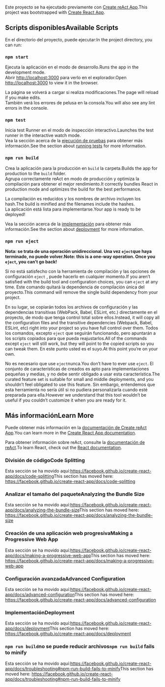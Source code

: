 <span data-ttu-id="824f6-101">Este proyecto se ha ejecutado previamente con [Create reAct App](https://github.com/facebook/create-react-app).</span><span class="sxs-lookup"><span data-stu-id="824f6-101">This project was bootstrapped with [Create React App](https://github.com/facebook/create-react-app).</span></span>

## <a name="available-scripts"></a><span data-ttu-id="824f6-102">Scripts disponibles</span><span class="sxs-lookup"><span data-stu-id="824f6-102">Available Scripts</span></span>

<span data-ttu-id="824f6-103">En el directorio del proyecto, puede ejecutar:</span><span class="sxs-lookup"><span data-stu-id="824f6-103">In the project directory, you can run:</span></span>

### `npm start`

<span data-ttu-id="824f6-104">Ejecuta la aplicación en el modo de desarrollo.</span><span class="sxs-lookup"><span data-stu-id="824f6-104">Runs the app in the development mode.</span></span><br />
<span data-ttu-id="824f6-105">Abrir [http://localhost:3000](http://localhost:3000) para verlo en el explorador.</span><span class="sxs-lookup"><span data-stu-id="824f6-105">Open [http://localhost:3000](http://localhost:3000) to view it in the browser.</span></span>

<span data-ttu-id="824f6-106">La página se volverá a cargar si realiza modificaciones.</span><span class="sxs-lookup"><span data-stu-id="824f6-106">The page will reload if you make edits.</span></span><br />
<span data-ttu-id="824f6-107">También verá los errores de pelusa en la consola.</span><span class="sxs-lookup"><span data-stu-id="824f6-107">You will also see any lint errors in the console.</span></span>

### `npm test`

<span data-ttu-id="824f6-108">Inicia test Runner en el modo de inspección interactivo.</span><span class="sxs-lookup"><span data-stu-id="824f6-108">Launches the test runner in the interactive watch mode.</span></span><br />
<span data-ttu-id="824f6-109">Vea la sección acerca de la [ejecución de pruebas](https://facebook.github.io/create-react-app/docs/running-tests) para obtener más información.</span><span class="sxs-lookup"><span data-stu-id="824f6-109">See the section about [running tests](https://facebook.github.io/create-react-app/docs/running-tests) for more information.</span></span>

### `npm run build`

<span data-ttu-id="824f6-110">Crea la aplicación para la producción en `build` la carpeta.</span><span class="sxs-lookup"><span data-stu-id="824f6-110">Builds the app for production to the `build` folder.</span></span><br />
<span data-ttu-id="824f6-111">Agrupa correctamente reAct en modo de producción y optimiza la compilación para obtener el mejor rendimiento.</span><span class="sxs-lookup"><span data-stu-id="824f6-111">It correctly bundles React in production mode and optimizes the build for the best performance.</span></span>

<span data-ttu-id="824f6-112">La compilación es reducidos y los nombres de archivo incluyen los hash.</span><span class="sxs-lookup"><span data-stu-id="824f6-112">The build is minified and the filenames include the hashes.</span></span><br />
<span data-ttu-id="824f6-113">La aplicación está lista para implementarse.</span><span class="sxs-lookup"><span data-stu-id="824f6-113">Your app is ready to be deployed!</span></span>

<span data-ttu-id="824f6-114">Vea la sección acerca de la [implementación](https://facebook.github.io/create-react-app/docs/deployment) para obtener más información.</span><span class="sxs-lookup"><span data-stu-id="824f6-114">See the section about [deployment](https://facebook.github.io/create-react-app/docs/deployment) for more information.</span></span>

### `npm run eject`

<span data-ttu-id="824f6-115">**Nota: se trata de una operación unidireccional. Una vez `eject`que haya terminado, no puede volver.**</span><span class="sxs-lookup"><span data-stu-id="824f6-115">**Note: this is a one-way operation. Once you `eject`, you can’t go back!**</span></span>

<span data-ttu-id="824f6-116">Si no está satisfecho con la herramienta de compilación y las opciones de configuración `eject` , puede hacerlo en cualquier momento.</span><span class="sxs-lookup"><span data-stu-id="824f6-116">If you aren’t satisfied with the build tool and configuration choices, you can `eject` at any time.</span></span> <span data-ttu-id="824f6-117">Este comando quitará la dependencia de compilación única del proyecto.</span><span class="sxs-lookup"><span data-stu-id="824f6-117">This command will remove the single build dependency from your project.</span></span>

<span data-ttu-id="824f6-118">En su lugar, se copiarán todos los archivos de configuración y las dependencias transitivas (WebPack, Babel, ESLint, etc.) directamente en el proyecto, de modo que tenga control total sobre ellos.</span><span class="sxs-lookup"><span data-stu-id="824f6-118">Instead, it will copy all the configuration files and the transitive dependencies (Webpack, Babel, ESLint, etc) right into your project so you have full control over them.</span></span> <span data-ttu-id="824f6-119">Todos los comandos, excepto `eject` que seguirán funcionando, pero apuntarán a los scripts copiados para que pueda reajustarlos.</span><span class="sxs-lookup"><span data-stu-id="824f6-119">All of the commands except `eject` will still work, but they will point to the copied scripts so you can tweak them.</span></span> <span data-ttu-id="824f6-120">En este punto usted es el suyo.</span><span class="sxs-lookup"><span data-stu-id="824f6-120">At this point you’re on your own.</span></span>

<span data-ttu-id="824f6-121">No es necesario que use `eject`nunca.</span><span class="sxs-lookup"><span data-stu-id="824f6-121">You don’t have to ever use `eject`.</span></span> <span data-ttu-id="824f6-122">El conjunto de características de creados es apto para implementaciones pequeñas y medias, y no debe sentir obligado a usar esta característica.</span><span class="sxs-lookup"><span data-stu-id="824f6-122">The curated feature set is suitable for small and middle deployments, and you shouldn’t feel obligated to use this feature.</span></span> <span data-ttu-id="824f6-123">Sin embargo, entendemos que esta herramienta no sería útil si no pudiera personalizarla cuando esté preparada para ella.</span><span class="sxs-lookup"><span data-stu-id="824f6-123">However we understand that this tool wouldn’t be useful if you couldn’t customize it when you are ready for it.</span></span>

## <a name="learn-more"></a><span data-ttu-id="824f6-124">Más información</span><span class="sxs-lookup"><span data-stu-id="824f6-124">Learn More</span></span>

<span data-ttu-id="824f6-125">Puede obtener más información en la [documentación de Create reAct App](https://facebook.github.io/create-react-app/docs/getting-started).</span><span class="sxs-lookup"><span data-stu-id="824f6-125">You can learn more in the [Create React App documentation](https://facebook.github.io/create-react-app/docs/getting-started).</span></span>

<span data-ttu-id="824f6-126">Para obtener información sobre reAct, consulte la [documentación de reAct](https://reactjs.org/).</span><span class="sxs-lookup"><span data-stu-id="824f6-126">To learn React, check out the [React documentation](https://reactjs.org/).</span></span>

### <a name="code-splitting"></a><span data-ttu-id="824f6-127">División de código</span><span class="sxs-lookup"><span data-stu-id="824f6-127">Code Splitting</span></span>

<span data-ttu-id="824f6-128">Esta sección se ha movido aquí:https://facebook.github.io/create-react-app/docs/code-splitting</span><span class="sxs-lookup"><span data-stu-id="824f6-128">This section has moved here: https://facebook.github.io/create-react-app/docs/code-splitting</span></span>

### <a name="analyzing-the-bundle-size"></a><span data-ttu-id="824f6-129">Analizar el tamaño del paquete</span><span class="sxs-lookup"><span data-stu-id="824f6-129">Analyzing the Bundle Size</span></span>

<span data-ttu-id="824f6-130">Esta sección se ha movido aquí:https://facebook.github.io/create-react-app/docs/analyzing-the-bundle-size</span><span class="sxs-lookup"><span data-stu-id="824f6-130">This section has moved here: https://facebook.github.io/create-react-app/docs/analyzing-the-bundle-size</span></span>

### <a name="making-a-progressive-web-app"></a><span data-ttu-id="824f6-131">Creación de una aplicación web progresiva</span><span class="sxs-lookup"><span data-stu-id="824f6-131">Making a Progressive Web App</span></span>

<span data-ttu-id="824f6-132">Esta sección se ha movido aquí:https://facebook.github.io/create-react-app/docs/making-a-progressive-web-app</span><span class="sxs-lookup"><span data-stu-id="824f6-132">This section has moved here: https://facebook.github.io/create-react-app/docs/making-a-progressive-web-app</span></span>

### <a name="advanced-configuration"></a><span data-ttu-id="824f6-133">Configuración avanzada</span><span class="sxs-lookup"><span data-stu-id="824f6-133">Advanced Configuration</span></span>

<span data-ttu-id="824f6-134">Esta sección se ha movido aquí:https://facebook.github.io/create-react-app/docs/advanced-configuration</span><span class="sxs-lookup"><span data-stu-id="824f6-134">This section has moved here: https://facebook.github.io/create-react-app/docs/advanced-configuration</span></span>

### <a name="deployment"></a><span data-ttu-id="824f6-135">Implementación</span><span class="sxs-lookup"><span data-stu-id="824f6-135">Deployment</span></span>

<span data-ttu-id="824f6-136">Esta sección se ha movido aquí:https://facebook.github.io/create-react-app/docs/deployment</span><span class="sxs-lookup"><span data-stu-id="824f6-136">This section has moved here: https://facebook.github.io/create-react-app/docs/deployment</span></span>

### <a name="npm-run-build-fails-to-minify"></a><span data-ttu-id="824f6-137">`npm run build`no se puede reducir archivos</span><span class="sxs-lookup"><span data-stu-id="824f6-137">`npm run build` fails to minify</span></span>

<span data-ttu-id="824f6-138">Esta sección se ha movido aquí:https://facebook.github.io/create-react-app/docs/troubleshooting#npm-run-build-fails-to-minify</span><span class="sxs-lookup"><span data-stu-id="824f6-138">This section has moved here: https://facebook.github.io/create-react-app/docs/troubleshooting#npm-run-build-fails-to-minify</span></span>
